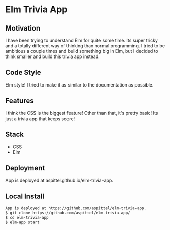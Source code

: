 # Elm Trivia App

## Motivation
I have been trying to understand Elm for quite some time. Its super tricky and a totally different way of thinking than normal programming. I tried to be ambitious a couple times and build something big in Elm, but I decided to think smaller and build this trivia app instead.

## Code Style
Elm style! I tried to make it as similar to the documentation as possible.

## Features
I think the CSS is the biggest feature! Other than that, it's pretty basic! Its just a trivia app that keeps score!

## Stack
* CSS
* Elm

## Deployment
App is deployed at aspittel.github.io/elm-trivia-app.

## Local Install
```bash
App is deployed at https://github.com/aspittel/elm-trivia-app.
$ git clone https://github.com/aspittel/elm-trivia-app/
$ cd elm-trivia-app
$ elm-app start
```
